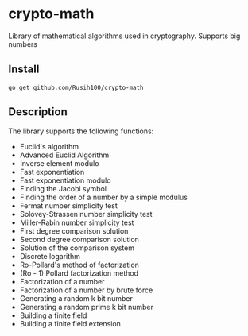 # crypto-math
Library of mathematical algorithms used in сryptography. Supports big numbers


## Install
```
go get github.com/Rusih100/crypto-math
```

## Description
The library supports the following functions:
* Euclid's algorithm
* Advanced Euclid Algorithm
* Inverse element modulo
* Fast exponentiation
* Fast exponentiation modulo
* Finding the Jacobi symbol
* Finding the order of a number by a simple modulus
* Fermat number simplicity test
* Solovey-Strassen number simplicity test
* Miller-Rabin number simplicity test
* First degree сomparison solution
* Second degree comparison solution
* Solution of the comparison system
* Discrete logarithm
* Ro-Pollard's method of factorization
* (Ro - 1) Pollard factorization method
* Factorization of a number
* Factorization of a number by brute force
* Generating a random k bit number
* Generating a random prime k bit number
* Building a finite field
* Building a finite field extension

